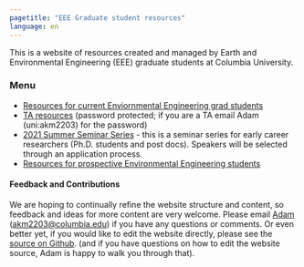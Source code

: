 ```yaml
---
pagetitle: "EEE Graduate student resources"
language: en
---
```


This is a website of resources created and managed by Earth and
Environmental Engineering (EEE) graduate students at Columbia
University.

### Menu

- [Resources for current Enviornmental Engineering grad students](current-student-resources.md)
- [TA resources](ta-resources.md) (password protected; if you are a TA
  email Adam (uni:akm2203) for the password)
- [2021 Summer Seminar Series](seminar-series.md) - this is a seminar
  series for early career researchers (Ph.D. students and post
  docs). Speakers will be selected through an application process.
- [Resources for prospective Environmental Engineering students](prospective-student-resources.md)

#### Feedback and Contributions

We are hoping to continually refine the website structure and content,
so feedback and ideas for more content are very welcome. Please email
[Adam](http://www.columbia.edu/~akm2203/) (akm2203@columbia.edu) if
you have any questions or comments. Or even better yet, if you would
like to edit the website directly, please see the [source on
Github](https://github.com/massma/eee-grad-website). (and if you have
questions on how to edit the website source, Adam is happy to walk you
through that).
